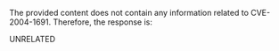 The provided content does not contain any information related to CVE-2004-1691. Therefore, the response is:

UNRELATED